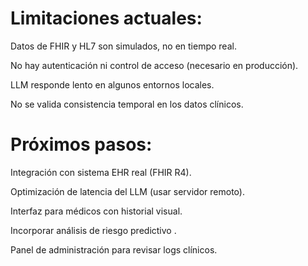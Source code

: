 # Limitaciones actuales:

Datos de FHIR y HL7 son simulados, no en tiempo real.

No hay autenticación ni control de acceso (necesario en producción).

LLM responde lento en algunos entornos locales.

No se valida consistencia temporal en los datos clínicos.

# Próximos pasos:

Integración con sistema EHR real (FHIR R4).

Optimización de latencia del LLM (usar servidor remoto).

Interfaz para médicos con historial visual.

Incorporar análisis de riesgo predictivo .

Panel de administración para revisar logs clínicos.